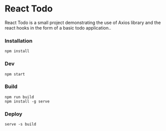 # React Todo

React Todo is a small project demonstrating the use of Axios library and the react hooks in the form of a basic todo application..

### Installation

    npm install

### Dev

    npm start

### Build

    npm run build
    npm install -g serve

### Deploy

    serve -s build
